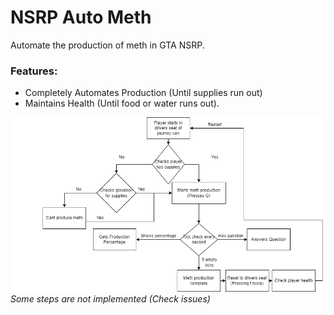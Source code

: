 # NSRP Auto Meth
Automate the production of meth in GTA NSRP.

### Features:
- Completely Automates Production (Until supplies run out)
- Maintains Health (Until food or water runs out).

![Beta XML](images/XMLDiagram.png)    
*Some steps are not implemented (Check issues)*